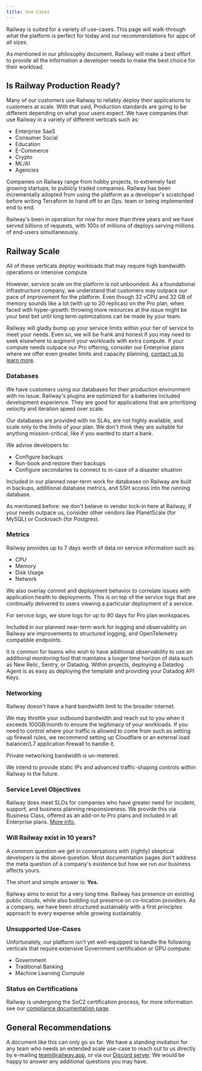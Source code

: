 ```yaml
---
title: Use Cases
---
```


Railway is suited for a variety of use-cases. This page will walk-through what the platform is perfect for today and our recommendations for apps of all sizes.

As mentioned in our philosophy document. Railway will make a best effort to provide all the information a developer needs to make the best choice for their workload. 

## Is Railway Production Ready?

Many of our customers use Railway to reliably deploy their applications to customers at scale. With that said, Production standards are going to be different depending on what your users expect. We have companies that use Railway in a variety of different verticals such as:

- Enterprise SaaS
- Consumer Social
- Education
- E-Commerce
- Crypto
- ML/AI
- Agencies

Companies on Railway range from hobby projects, to extremely fast growing startups, to publicly traded companies. Railway has been incrementally adopted from using the platform as a developer's scratchpad before writing Terraform to hand off to an Ops. team or being implemented end to end. 

Railway's been in operation for now for more than three years and we have served billions of requests, with 100s of millions of deploys serving millions of end-users simultaneously.


## Railway Scale

All of these verticals deploy workloads that may require high bandwidth operations or intensive compute.

However, service scale on the platform is not unbounded. As a foundational infrastructure company, we understand that customers may outpace our pace of improvement for the platform. Even though 32 vCPU and 32 GB of memory sounds like a lot (with up to 20 replicas) on the Pro plan, when faced with hyper-growth: throwing more resources at the issue might be your best bet until long term optimizations can be made by your team.

Railway will gladly bump up your service limits within your tier of service to meet your needs. Even so, we will be frank and honest if you may need to seek elsewhere to augment your workloads with extra compute. If your compute needs outpace our Pro offering, consider our Enterprise plans where we offer even greater limits and capacity planning, [contact us to learn more](mailto:team@railway.app).

### Databases

We have customers using our databases for their production environment with no issue. Railway's plugins are optimized for a batteries included development experience. They are good for applications that are prioritizing velocity and iteration speed over scale.

Our databases are provided with no SLAs, are not highly available, and scale only to the limits of your plan. We don't think they are suitable for anything mission-critical, like if you wanted to start a bank.

We advise developers to:
- Configure backups 
- Run-book and restore their backups
- Configure secondaries to connect to in-case of a disaster situation

Included in our planned near-term work for databases on Railway are built in backups, additional database metrics, and SSH access into the running database. 

As mentioned before: we don't believe in vendor lock-in here at Railway, if your needs outpace us, consider other vendors like PlanetScale (for MySQL) or Cockroach (for Postgres).

### Metrics

Railway provides up to 7 days worth of data on service information such as:
- CPU
- Memory
- Disk Usage
- Network

We also overlay commit and deployment behavior to correlate issues with application health to deployments. This is on top of the service logs that are continually delivered to users viewing a particular deployment of a service.

For service logs, we store logs for up to 90 days for Pro plan workspaces.

Included in our planned near-term work for logging and observability on Railway are improvements to structured logging, and OpenTelemetry compatible endpoints.

It is common for teams who wish to have additional observability to use an additional monitoring tool that maintains a longer time horizon of data such as New Relic, Sentry, or Datadog. Within projects, deploying a Datadog Agent is as easy as deploying the template and providing your Datadog API Keys.

### Networking

Railway doesn't have a hard bandwidth limit to the broader internet. 

We may throttle your outbound bandwidth and reach out to you when it exceeds 100GB/month to ensure the legitimacy of your workloads. If you need to control where your traffic is allowed to come from such as setting up firewall rules, we recommend setting up Cloudflare or an external load balancer/L7 application firewall to handle it.

Private networking bandwidth is un-metered.

We intend to provide static IPs and advanced traffic-shaping controls within Railway in the future.


### Service Level Objectives

Railway does meet SLOs for companies who have greater need for incident, support, and business planning responsiveness. We provide this via Business Class, offered as an add-on to Pro plans and included in all Enterprise plans. [More info.](/support/business-class)


### Will Railway exist in 10 years?

A common question we get in conversations with (rightly) skeptical developers is the above question. Most documentation pages don't address the meta question of a company's existence but how we run *our* business affects yours. 

The short and simple answer is: **Yes**. 

Railway aims to exist for a very long time. Railway has presence on existing public clouds, while also building out presence on co-location providers. As a company, we have been structured sustainably with a first principles approach to every expense while growing sustainably.


### Unsupported Use-Cases

Unfortunately, our platform isn't yet well-equipped to handle the following verticals that require extensive Government certification or GPU compute:

- Government
- Traditional Banking
- Machine Learning Compute

### Status on Certifications

Railway is undergoing the SoC2 certification process, for more information see our [compliance documentation page](/maturity/compliance).

## General Recommendations

A document like this can only go so far. We have a standing invitation for any team who needs an extended scale use-case to reach out to us directly by e-mailing [team@railway.app](mailto:team@railway.app), or via our [Discord server](https://discord.gg/railway). We would be happy to answer any additional questions you may have.
